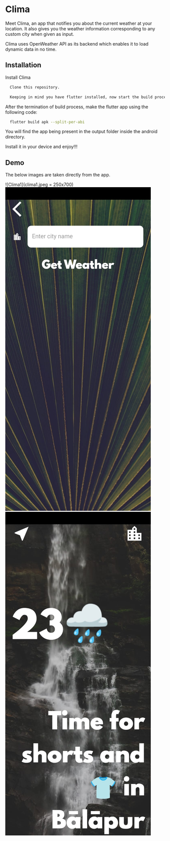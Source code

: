 
# Clima

Meet Clima, an app that notifies you about the current weather at your location.
It also gives you the weather information corresponding to any custom city when given as input.

Clima uses OpenWeather API as its backend which enables it to load dynamic data in no time.


## Installation

Install Clima

```bash
  Clone this repository.
```
    
```bash
  Keeping in mind you have flutter installed, now start the build process.
```

After the termination of build process, make the flutter app using the following code:

```bash
  flutter build apk --split-per-abi
```

You will find the app being present in the output folder inside the android directory.

Install it in your device and enjoy!!!


## Demo

The below images are taken directly from the app.

![Clima1](clima1.jpeg = 250x700)
![Clima2](clima2.jpeg)
![Clima3](clima3.jpeg)
